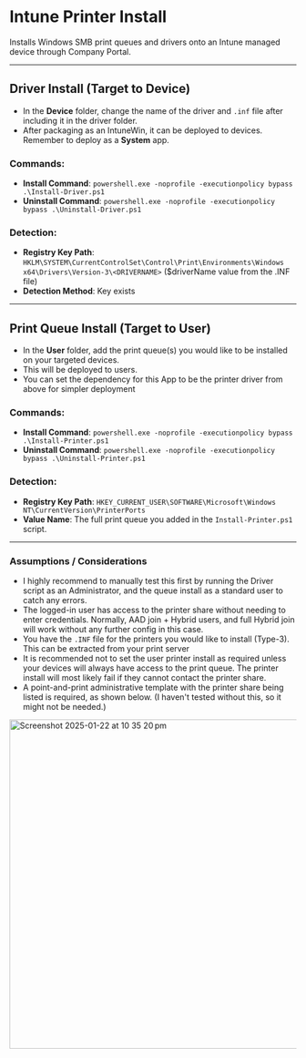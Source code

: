 # Intune Printer Install

Installs Windows SMB print queues and drivers onto an Intune managed device through Company Portal.

---

## Driver Install (Target to Device)

- In the **Device** folder, change the name of the driver and `.inf` file after including it in the driver folder.
- After packaging as an IntuneWin, it can be deployed to devices. Remember to deploy as a **System** app.

### Commands:
- **Install Command**: `powershell.exe -noprofile -executionpolicy bypass .\Install-Driver.ps1`
- **Uninstall Command**: `powershell.exe -noprofile -executionpolicy bypass .\Uninstall-Driver.ps1`

### Detection:
- **Registry Key Path**: `HKLM\SYSTEM\CurrentControlSet\Control\Print\Environments\Windows x64\Drivers\Version-3\<DRIVERNAME>` ($driverName value from the .INF file)
- **Detection Method**: Key exists

---

## Print Queue Install (Target to User)

- In the **User** folder, add the print queue(s) you would like to be installed on your targeted devices.
- This will be deployed to users.
- You can set the dependency for this App to be the printer driver from above for simpler deployment

### Commands:
- **Install Command**: `powershell.exe -noprofile -executionpolicy bypass .\Install-Printer.ps1`
- **Uninstall Command**: `powershell.exe -noprofile -executionpolicy bypass .\Uninstall-Printer.ps1`

### Detection:
- **Registry Key Path**: `HKEY_CURRENT_USER\SOFTWARE\Microsoft\Windows NT\CurrentVersion\PrinterPorts`
- **Value Name**: The full print queue you added in the `Install-Printer.ps1` script.

---

### Assumptions / Considerations

- I highly recommend to manually test this first by running the Driver script as an Administrator, and the queue install as a standard user to catch any errors.
- The logged-in user has access to the printer share without needing to enter credentials. Normally, AAD join + Hybrid users, and full Hybrid join will work without any further config in this case.
- You have the `.INF` file for the printers you would like to install (Type-3). This can be extracted from your print server
- It is recommended not to set the user printer install as required unless your devices will always have access to the print queue. The printer install will most likely fail if they cannot contact the printer share.
- A point-and-print administrative template with the printer share being listed is required, as shown below. (I haven't tested without this, so it might not be needed.)
<img width="578" alt="Screenshot 2025-01-22 at 10 35 20 pm" src="https://github.com/user-attachments/assets/fdc1bf15-2ee3-4193-b945-6e88c2326579" />
